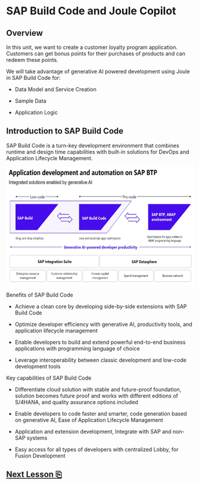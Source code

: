 # SAP Build Code and Joule Copilot

## Overview

In this unit, we want to create a customer loyalty program application.
Customers can get bonus points for their purchases of products and can
redeem these points.

We will take advantage of generative AI powered development using Joule in SAP Build Code for:

- Data Model and Service Creation

- Sample Data

- Application Logic

## Introduction to SAP Build Code

SAP Build Code is a turn-key development environment that combines
runtime and design time capabilities with built-in solutions for DevOps
and Application Lifecycle Management.

<img src="images/image1.jpeg" style="width:6.5in;height:3.32292in" />

Benefits of SAP Build Code

- Achieve a clean core by developing side-by-side extensions with SAP
  Build Code

- Optimize developer efficiency with generative AI, productivity tools,
  and application lifecycle management

- Enable developers to build and extend powerful end-to-end business
  applications with programming language of choice

- Leverage interoperability between classic development and low-code
  development tools

Key capabilities of SAP Build Code

- Differentiate cloud solution with stable and future-proof foundation,
  solution becomes future proof and works with different editions of
  S/4HANA, and quality assurance options included

- Enable developers to code faster and smarter, code generation based on
  generative AI, Ease of Application Lifecycle Management

- Application and extension development, Integrate with SAP and non-SAP
  systems

- Easy access for all types of developers with centralized Lobby, for
  Fusion Development

## [Next Lesson **⎘**](../ex1.1/)